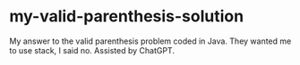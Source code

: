 # my-valid-parenthesis-solution
My answer to the valid parenthesis problem coded in Java. They wanted me to use stack, I said no. Assisted by ChatGPT.
